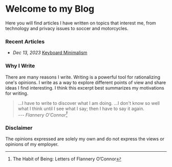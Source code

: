 # Welcome to my Blog

Here you will find articles I have written on topics that interest me, from technology and privacy issues to soccer and motorcycles.


### Recent Articles

<ul class="blog-posts">
    <li>
      <span>
        <i>
          <time datetime="2023-12-13" pubdate="">
            Dec 13, 2023
          </time>
        </i>
      </span>
      <a href="/blog/keyboard-minimalism/">Keyboard Minimalism</a>
    </li>
</ul>



### Why I Write

There are many reasons I write.  Writing is a powerful tool for rationalizing one's opinions.  I write as a way to explore different points of view and share ideas I find interesting.  I think this excerpt best summarizes my motivations for writing.

> ...I have to write to discover what I am doing.  ...I don't know so well what I think until I see what I say; then I have to say it again.<br>
> --- <cite>Flannery O'Connor[^oconnor1979]</cite>


### Disclaimer

The opinions expressed are solely my own and do not express the views or opinions of my employer.


[^oconnor1979]: The Habit of Being: Letters of Flannery O’Connor

